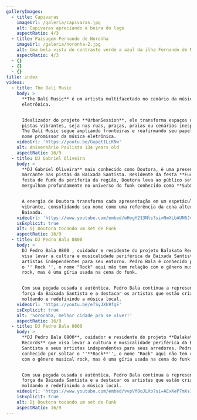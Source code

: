 ```yaml
---
galleryImages:
  - title: Capivaras
    imageUrl: /galeria/capivaras.jpg
    alt: Capivaras apreciando à beira do lago
    aspectRatio: 4/3
  - title: Paisagem Fernando de Noronha
    imageUrl: /galeria/noronha-2.jpg
    alt: Uma bela vista de contraste verde a azul da ilha Fernando de Noronha
    aspectRatio: 4/3
  - {}
  - {}
  - {}
title: index
videos:
  - title: The Dalí Music
    body: >
      **The Dalí Music** é um artista multifacetado no cenário da música
      eletrônica.


      Idealizador do projeto **UrbanSession**, ele transforma espaços urbanos em
      pistas vibrantes, seja nas ruas, praças, praias ou cenários inesperados,
      The Dalí Music segue ampliando fronteiras e reafirmando seu papel como um
      nome promissor da música eletrônica.
    videoUrl: 'https://youtu.be/GupqtILiKNw'
    alt: Aniversário Paulista 134 years old
    aspectRatio: 16/9
  - title: DJ Gabriel Oliveira
    body: >
      **DJ Gabriel Oliveira** mais conhecido como Doutora, é uma presença
      marcante nas pistas da Baixada Santista. Residente da festa **FuckParty**,
      festa de funk da periferia da região, Doutora leva ao público sets que
      mergulham profundamente no universo do funk conhecido como **Submundo**.


      A energia de Doutora transforma cada apresentação em um espetáculo
      vibrante, consolidando seu nome como uma referência da cena alternativa da
      Baixada.
    videoUrl: 'https://www.youtube.com/embed/wHogY213Nls?si=NmXLbAUN6J4j-XUU'
    isExplicit: true
    alt: Dj Doutora tocando um set de Funk
    aspectRatio: 16/9
  - title: DJ Pedro Bala 0800
    body: >
      DJ Pedro Bala 0800 , cuidador e residente do projeto Balakato Records que
      visa levar a cultura e musicalidade periférica da Baixada Santista e seus
      artistas independentes para seu entorno. Pedro Bala é conhecido por soltar
      o '' Rock '', o nome "Rock" aqui não tem relação com o gênero musical
      rock, mas é uma gíria usada na cena do funk.


      Com sua pegada ousada e autêntica, Pedro Bala continua a representar a
      força da Baixada Santista e a destacar os artistas que estão criando,
      moldando e redefinindo a música local.
    videoUrl: 'https://youtu.be/eTSyJXk9fqE'
    isExplicit: true
    alt: 'Sorocaba, melhor cidade pra se viver!'
    aspectRatio: 16/9
  - title: DJ Pedro Bala 0800
    body: >
      **DJ Pedro Bala 0800**, cuidador e residente do projeto **Balakato
      Records** que visa levar a cultura e musicalidade periférica da Baixada
      Santista e seus artistas independentes para seus arredores. Pedro Bala é
      conhecido por soltar o ''**Rock**'', o nome "Rock" aqui não tem relação
      com o gênero musical rock, mas é uma gíria usada na cena do funk.


      Com sua pegada ousada e autêntica, Pedro Bala continua a representar a
      força da Baixada Santista e a destacar os artistas que estão criando,
      moldando e redefinindo a música local.
    videoUrl: 'https://www.youtube.com/embed/vvpVf8oJLXo?si=AExKeP7mXs1dqq4x'
    isExplicit: true
    alt: Dj Doutora tocando um set de Funk
    aspectRatio: 16/9
---
```


